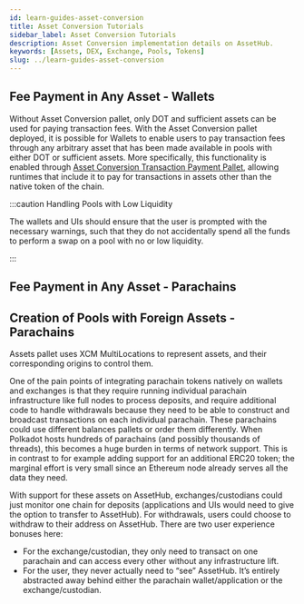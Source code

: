 ```yaml
---
id: learn-guides-asset-conversion
title: Asset Conversion Tutorials
sidebar_label: Asset Conversion Tutorials
description: Asset Conversion implementation details on AssetHub.
keywords: [Assets, DEX, Exchange, Pools, Tokens]
slug: ../learn-guides-asset-conversion
---
```


## Fee Payment in Any Asset - Wallets

Without Asset Conversion pallet, only DOT and sufficient assets can be used for paying
transaction fees. With the Asset Conversion pallet deployed, it is possible for Wallets
to enable users to pay transaction fees through any arbitrary asset that has been made
available in pools with either DOT or sufficient assets. More specifically, this functionality 
is enabled through [Asset Conversion Transaction Payment Pallet](https://github.com/paritytech/polkadot-sdk/tree/cdc8d197e6d487ef54f7e16767b5c1ab041c8b10/substrate/frame/transaction-payment/asset-conversion-tx-payment),
allowing runtimes that include it to pay for transactions in assets other than the native token of 
the chain.

:::caution Handling Pools with Low Liquidity

The wallets and UIs should ensure that the user is prompted with the necessary warnings,
such that they do not accidentally spend all the funds to perform a swap on a pool with no or
low liquidity.

:::

## Fee Payment in Any Asset - Parachains



## Creation of Pools with Foreign Assets - Parachains

Assets pallet uses XCM MultiLocations to represent assets, and their corresponding origins to 
control them. 

One of the pain points of integrating parachain tokens natively on wallets and exchanges is that 
they require running individual parachain infrastructure like full nodes to process deposits, and 
require additional code to handle withdrawals because they need to be able to construct and 
broadcast transactions on each individual parachain. These parachains could use different balances 
pallets or order them differently. When Polkadot hosts hundreds of parachains (and 
possibly thousands of threads), this becomes a huge burden in terms of network support. This 
is in contrast to for example adding support for an additional ERC20 token; the marginal effort is 
very small since an Ethereum node already serves all the data they need.

With support for these assets on AssetHub, exchanges/custodians could just monitor one chain for 
deposits (applications and UIs would need to give the option to transfer to AssetHub). For 
withdrawals, users could choose to withdraw to their address on AssetHub. There are two user 
experience bonuses here:

- For the exchange/custodian, they only need to transact on one parachain and can access every other without any infrastructure lift.
- For the user, they never actually need to “see” AssetHub. It’s entirely abstracted away behind either the parachain wallet/application or the exchange/custodian.



